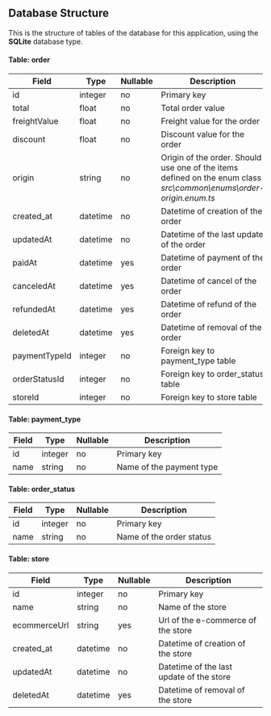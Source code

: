 ## Database Structure

This is the structure of tables of the database for this application, using the **SQLite** database type.

#### Table: order
| Field | Type | Nullable | Description |
|-|-|-|-|  
| id | integer | no | Primary key | 
| total | float | no | Total order value |
| freightValue | float | no | Freight value for the order |
| discount | float | no | Discount value for the order |
| origin | string | no | Origin of the order. Should use one of the items defined on the enum class *src\common\enums\order-origin.enum.ts* |
| created_at | datetime | no | Datetime of creation of the order |
| updatedAt | datetime | no | Datetime of the last update of the order |
| paidAt | datetime | yes | Datetime of payment of the order |
| canceledAt | datetime | yes | Datetime of cancel of the order |
| refundedAt | datetime | yes | Datetime of refund of the order |
| deletedAt | datetime | yes | Datetime of removal of the order |
| paymentTypeId | integer | no | Foreign key to payment_type table |
| orderStatusId | integer | no | Foreign key to order_status table |
| storeId | integer | no | Foreign key to store table |

#### Table: payment_type
| Field | Type | Nullable | Description |
|-|-|-|-|  
| id | integer | no | Primary key |
| name | string | no | Name of the payment type |

#### Table: order_status
| Field | Type | Nullable | Description |
|-|-|-|-|  
| id | integer | no | Primary key |
| name | string | no | Name of the order status |

#### Table: store
| Field | Type | Nullable | Description |
|-|-|-|-|  
| id | integer | no | Primary key |
| name | string | no | Name of the store |
| ecommerceUrl | string | yes | Url of the e-commerce of the store |
| created_at | datetime | no | Datetime of creation of the store |
| updatedAt | datetime | no | Datetime of the last update of the store |
| deletedAt | datetime | yes | Datetime of removal of the store |
